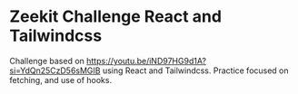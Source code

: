 # Zeekit Challenge React and Tailwindcss

Challenge based on https://youtu.be/iND97HG9d1A?si=YdQn25CzD56sMGIB using React and Tailwindcss.
Practice focused on fetching, and use of hooks.
